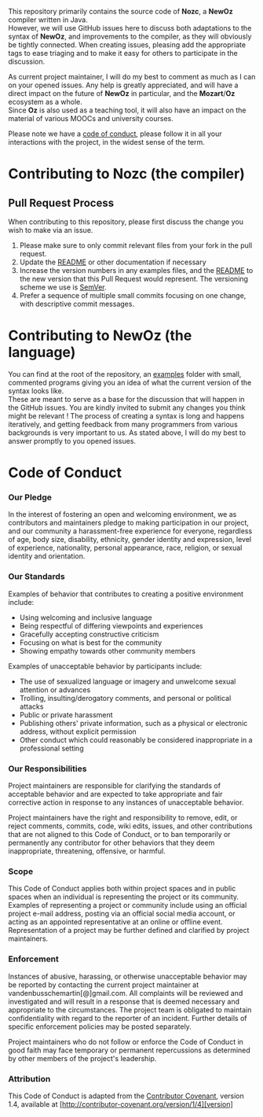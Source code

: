 This repository primarily contains the source code of **Nozc**, a **NewOz** compiler written in Java.\
However, we will use GitHub issues here to discuss both adaptations to the syntax of **NewOz**, and improvements to the compiler, as they will obviously be tightly connected.
When creating issues, pleasing add the appropriate tags to ease triaging and to make it easy for others to participate in the discussion.

As current project maintainer, I will do my best to comment as much as I can on your opened issues.
Any help is greatly appreciated, and will have a direct impact on the future of **NewOz** in particular, and the **Mozart**/**Oz** ecosystem as a whole.\
Since **Oz** is also used as a teaching tool, it will also have an impact on the material of various MOOCs and university courses.

Please note we have a [code of conduct](#code-of-conduct), please follow it in all your interactions with the project,
in the widest sense of the term.

# Contributing to Nozc (the compiler)

## Pull Request Process

When contributing to this repository, please first discuss the change you wish to make via an issue.

1. Please make sure to only commit relevant files from your fork in the pull request.
2. Update the [README](README.md) or other documentation if necessary
3. Increase the version numbers in any examples files, and the [README](README.md) to the new version that this
   Pull Request would represent. The versioning scheme we use is [SemVer](http://semver.org/).
4. Prefer a sequence of multiple small commits focusing on one change, with descriptive commit messages.

# Contributing to NewOz (the language)

You can find at the root of the repository, an [examples](examples) folder with small, commented programs giving you an idea of what the current version of the syntax looks like.\
These are meant to serve as a base for the discussion that will happen in the GitHub issues.
You are kindly invited to submit any changes you think might be relevant !
The process of creating a syntax is long and happens iteratively, and getting feedback from many programmers from various backgrounds is very important to us. 
As stated above, I will do my best to answer promptly to you opened issues.

# Code of Conduct

### Our Pledge

In the interest of fostering an open and welcoming environment, we as
contributors and maintainers pledge to making participation in our project, and
our community a harassment-free experience for everyone, regardless of age, body
size, disability, ethnicity, gender identity and expression, level of experience,
nationality, personal appearance, race, religion, or sexual identity and
orientation.

### Our Standards

Examples of behavior that contributes to creating a positive environment
include:

* Using welcoming and inclusive language
* Being respectful of differing viewpoints and experiences
* Gracefully accepting constructive criticism
* Focusing on what is best for the community
* Showing empathy towards other community members

Examples of unacceptable behavior by participants include:

* The use of sexualized language or imagery and unwelcome sexual attention or
  advances
* Trolling, insulting/derogatory comments, and personal or political attacks
* Public or private harassment
* Publishing others' private information, such as a physical or electronic
  address, without explicit permission
* Other conduct which could reasonably be considered inappropriate in a
  professional setting

### Our Responsibilities

Project maintainers are responsible for clarifying the standards of acceptable
behavior and are expected to take appropriate and fair corrective action in
response to any instances of unacceptable behavior.

Project maintainers have the right and responsibility to remove, edit, or
reject comments, commits, code, wiki edits, issues, and other contributions
that are not aligned to this Code of Conduct, or to ban temporarily or
permanently any contributor for other behaviors that they deem inappropriate,
threatening, offensive, or harmful.

### Scope

This Code of Conduct applies both within project spaces and in public spaces
when an individual is representing the project or its community. Examples of
representing a project or community include using an official project e-mail
address, posting via an official social media account, or acting as an appointed
representative at an online or offline event. Representation of a project may be
further defined and clarified by project maintainers.

### Enforcement

Instances of abusive, harassing, or otherwise unacceptable behavior may be
reported by contacting the current project maintainer at vandenbusschemartin[@]gmail.com. All
complaints will be reviewed and investigated and will result in a response that
is deemed necessary and appropriate to the circumstances. The project team is
obligated to maintain confidentiality with regard to the reporter of an incident.
Further details of specific enforcement policies may be posted separately.

Project maintainers who do not follow or enforce the Code of Conduct in good
faith may face temporary or permanent repercussions as determined by other
members of the project's leadership.

### Attribution

This Code of Conduct is adapted from the [Contributor Covenant][homepage], version 1.4,
available at [http://contributor-covenant.org/version/1/4][version]

[homepage]: http://contributor-covenant.org
[version]: http://contributor-covenant.org/version/1/4/